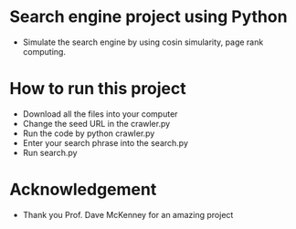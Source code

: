 # Search engine project using Python
- Simulate the search engine by using cosin simularity, page rank computing.
# How to run this project
- Download all the files into your computer
- Change the seed URL in the crawler.py
- Run the code by python crawler.py
- Enter your search phrase into the search.py
- Run search.py
# Acknowledgement
- Thank you Prof. Dave McKenney for an amazing project
